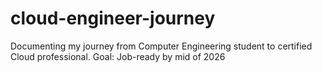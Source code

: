 # cloud-engineer-journey
Documenting my journey from Computer Engineering student to certified Cloud professional. Goal: Job-ready by mid of 2026
